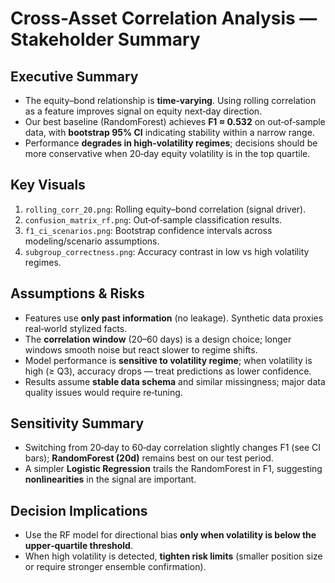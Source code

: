 
# Cross-Asset Correlation Analysis — Stakeholder Summary

## Executive Summary
- The equity–bond relationship is **time‑varying**. Using rolling correlation as a feature improves signal on equity next‑day direction.
- Our best baseline (RandomForest) achieves **F1 ≈ 0.532** on out‑of‑sample data, with **bootstrap 95% CI** indicating stability within a narrow range.
- Performance **degrades in high‑volatility regimes**; decisions should be more conservative when 20‑day equity volatility is in the top quartile.

## Key Visuals
1. `rolling_corr_20.png`: Rolling equity–bond correlation (signal driver).
2. `confusion_matrix_rf.png`: Out‑of‑sample classification results.
3. `f1_ci_scenarios.png`: Bootstrap confidence intervals across modeling/scenario assumptions.
4. `subgroup_correctness.png`: Accuracy contrast in low vs high volatility regimes.

## Assumptions & Risks
- Features use **only past information** (no leakage). Synthetic data proxies real‑world stylized facts.
- The **correlation window** (20–60 days) is a design choice; longer windows smooth noise but react slower to regime shifts.
- Model performance is **sensitive to volatility regime**; when volatility is high (≥ Q3), accuracy drops — treat predictions as lower confidence.
- Results assume **stable data schema** and similar missingness; major data quality issues would require re‑tuning.

## Sensitivity Summary
- Switching from 20‑day to 60‑day correlation slightly changes F1 (see CI bars); **RandomForest (20d)** remains best on our test period.
- A simpler **Logistic Regression** trails the RandomForest in F1, suggesting **nonlinearities** in the signal are important.

## Decision Implications
- Use the RF model for directional bias **only when volatility is below the upper‑quartile threshold**.
- When high volatility is detected, **tighten risk limits** (smaller position size or require stronger ensemble confirmation).
